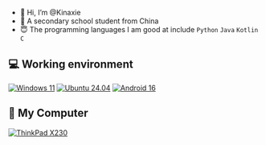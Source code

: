 - 👋 Hi, I’m @Kinaxie
- 🤭 A secondary school student from China
- 😇 The programming languages ​​I am good at include `Python` `Java` `Kotlin` `C`

## 💻 Working environment
[![Windows 11](https://img.shields.io/badge/Windows%2011-00adef?style=flat-square&logo=windows&logoColor=ffffff)](https://www.microsoft.com/windows10)
[![Ubuntu 24.04](https://img.shields.io/badge/Ubuntu%2022%2e04-dd4814?style=flat-square&logo=ubuntu&logoColor=ffffff)](https://releases.ubuntu.com/20.04/)
[![Android 16](https://img.shields.io/badge/Android%2015-3ddc84?style=flat-square&logo=android&logoColor=ffffff)](https://www.android.com/android-11/)

## 📱 My Computer
[![ThinkPad X230](https://img.shields.io/badge/ThinkPad%20X230-EE2624?style=flat-square&logo=thinkpad&logoColor=ffffff)](https://www.lenovo.com/lt/lt/laptops/thinkpad/x-series/x230/)

